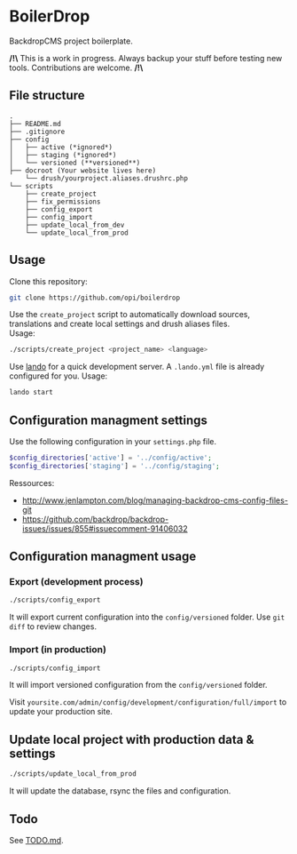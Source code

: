 # BoilerDrop

BackdropCMS project boilerplate.

**/!\\** This is a work in progress. Always backup your stuff before testing new tools. Contributions are welcome. **/!\\**

## File structure

```
.
├── README.md
├── .gitignore
├── config
│   ├── active (*ignored*)
│   ├── staging (*ignored*)
│   └── versioned (**versioned**)
├── docroot (Your website lives here)
    └── drush/yourproject.aliases.drushrc.php
└── scripts
    ├── create_project
    ├── fix_permissions
    ├── config_export
    ├── config_import
    ├── update_local_from_dev
    └── update_local_from_prod
```

## Usage

Clone this repository:
```bash
git clone https://github.com/opi/boilerdrop
```

Use the `create_project` script to automatically download sources, translations and create local settings and drush aliases files.    
Usage:
```bash
./scripts/create_project <project_name> <language>
```

Use [lando](https://docs.devwithlando.io/) for a quick development server. A `.lando.yml` file is already configured for you.
Usage:
```bash
lando start
```

## Configuration managment settings

Use the following configuration in your `settings.php` file.

```php
$config_directories['active'] = '../config/active';
$config_directories['staging'] = '../config/staging';
```

Ressources:

- http://www.jenlampton.com/blog/managing-backdrop-cms-config-files-git
- https://github.com/backdrop/backdrop-issues/issues/855#issuecomment-91406032

## Configuration managment usage

### Export (development process)

```bash
./scripts/config_export
```

It will export current configuration into the `config/versioned` folder. Use
`git diff` to review changes.

### Import (in production)

```bash
./scripts/config_import
```

It will import versioned configuration from the `config/versioned` folder.

Visit `yoursite.com/admin/config/development/configuration/full/import` to
update your production site.

## Update local project with production data & settings

```bash
./scripts/update_local_from_prod
```

It will update the database, rsync the files and configuration.

## Todo

See [TODO.md](TODO.md).
